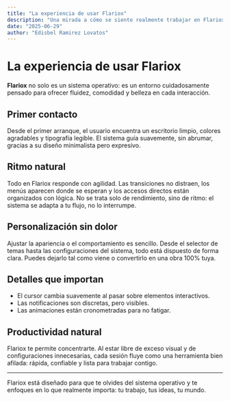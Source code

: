 ```yaml
---
title: "La experiencia de usar Flariox"
description: "Una mirada a cómo se siente realmente trabajar en Flariox día a día."
date: "2025-06-29"
author: "Edisbel Ramirez Lovatos"
---
```


# La experiencia de usar Flariox

**Flariox** no solo es un sistema operativo: es un entorno cuidadosamente pensado para ofrecer fluidez, comodidad y belleza en cada interacción.

## Primer contacto

Desde el primer arranque, el usuario encuentra un escritorio limpio, colores agradables y tipografía legible. El sistema guía suavemente, sin abrumar, gracias a su diseño minimalista pero expresivo.

## Ritmo natural

Todo en Flariox responde con agilidad. Las transiciones no distraen, los menús aparecen donde se esperan y los accesos directos están organizados con lógica. No se trata solo de rendimiento, sino de ritmo: el sistema se adapta a tu flujo, no lo interrumpe.

## Personalización sin dolor

Ajustar la apariencia o el comportamiento es sencillo. Desde el selector de temas hasta las configuraciones del sistema, todo está dispuesto de forma clara. Puedes dejarlo tal como viene o convertirlo en una obra 100% tuya.

## Detalles que importan

- El cursor cambia suavemente al pasar sobre elementos interactivos.
- Las notificaciones son discretas, pero visibles.
- Las animaciones están cronometradas para no fatigar.

## Productividad natural

Flariox te permite concentrarte. Al estar libre de exceso visual y de configuraciones innecesarias, cada sesión fluye como una herramienta bien afilada: rápida, confiable y lista para trabajar contigo.

---

Flariox está diseñado para que te olvides del sistema operativo y te enfoques en lo que realmente importa: tu trabajo, tus ideas, tu mundo.
